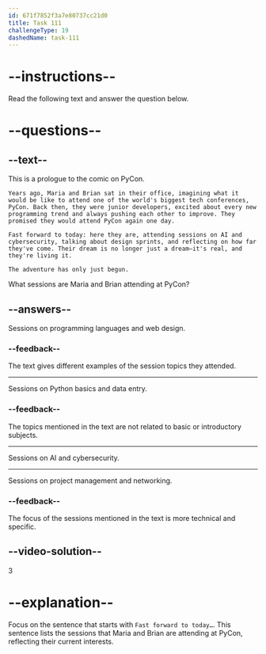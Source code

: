 ```yaml
---
id: 671f7852f3a7e80737cc21d0
title: Task 111
challengeType: 19
dashedName: task-111
---
```


<!-- READING -->

# --instructions--

Read the following text and answer the question below.

# --questions--

## --text--

This is a prologue to the comic on PyCon.

`Years ago, Maria and Brian sat in their office, imagining what it would be like to attend one of the world's biggest tech conferences, PyCon. Back then, they were junior developers, excited about every new programming trend and always pushing each other to improve. They promised they would attend PyCon again one day.`

`Fast forward to today: here they are, attending sessions on AI and cybersecurity, talking about design sprints, and reflecting on how far they've come. Their dream is no longer just a dream—it's real, and they're living it.`

`The adventure has only just begun.`

What sessions are Maria and Brian attending at PyCon?

## --answers--

Sessions on programming languages and web design.

### --feedback--

The text gives different examples of the session topics they attended.

---

Sessions on Python basics and data entry.

### --feedback--

The topics mentioned in the text are not related to basic or introductory subjects.

---

Sessions on AI and cybersecurity.

---

Sessions on project management and networking.

### --feedback--

The focus of the sessions mentioned in the text is more technical and specific.

## --video-solution--

3

# --explanation--

Focus on the sentence that starts with `Fast forward to today…`. This sentence lists the sessions that Maria and Brian are attending at PyCon, reflecting their current interests.
